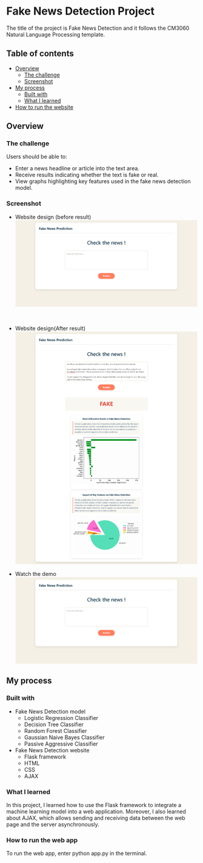 # Fake News Detection Project

The title of the project is Fake News Detection and it follows the CM3060 Natural Language Processing template.

## Table of contents

- [Overview](#overview)
  - [The challenge](#the-challenge)
  - [Screenshot](#screenshot)
- [My process](#my-process)
  - [Built with](#built-with)
  - [What I learned](#what-i-learned)
- [How to run the website](#how-to-run-the-web-app)
  


## Overview

### The challenge

Users should be able to:

- Enter a news headline or article into the text area.
- Receive results indicating whether the text is fake or real.
- View graphs highlighting key features used in the fake news detection model.

### Screenshot

- Website design (before result) <br>
![Website design before result preview](./website%20design/fake%20news%20detection%20before%20result.png)
<br>

- Website design(After result)<br>
![Website design after result preview](./website%20design/fake%20news%20detection%20after%20result.png)

- Watch the demo<br>
[![Watch the video](./website%20design/fake%20news%20detection%20before%20result.png)](https://www.youtube.com/watch?v=8Va--LB30D0)


## My process

### Built with
- Fake News Detection model
  - Logistic Regression Classifier
  - Decision Tree Classifier
  - Random Forest Classifier
  - Gaussian Naive Bayes Classifier
  - Passive Aggressive Classifier
- Fake News Detection website
  - Flask framework
  - HTML
  - CSS
  - AJAX

### What I learned

In this project, I learned how to use the Flask framework to integrate a machine learning model into a web application. Moreover, I also learned about AJAX, which allows sending and receiving data between the web page and the server asynchronously.

### How to run the web app

To run the web app, enter python app.py in the terminal.





